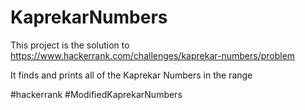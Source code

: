 # KaprekarNumbers

This project is the solution to https://www.hackerrank.com/challenges/kaprekar-numbers/problem

It finds and prints all of the Kaprekar Numbers in the range

#hackerrank #ModifiedKaprekarNumbers
